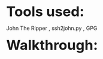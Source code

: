 <span style=" font-size:37px;"> **Tools used:** </span><br/>

John The Ripper , ssh2john.py , GPG


<span style=" font-size:37px;"> **Walkthrough:** </span><br/>